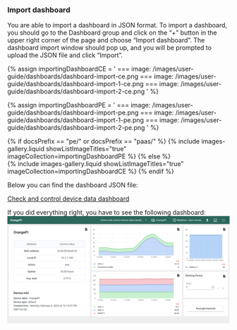 ### Import dashboard

You are able to import a dashboard in JSON format. To import a dashboard, you should go to the Dashboard group and click
 on the “+” button in the upper right corner of the page and choose “Import dashboard”. The dashboard import window 
should pop up, and you will be prompted to upload the JSON file and click “Import”.

{% assign importingDashboardCE = '
    ===
        image: /images/user-guide/dashboards/dashboard-import-ce.png
    ===
        image: /images/user-guide/dashboards/dashboard-import-1-ce.png
    ===
        image: /images/user-guide/dashboards/dashboard-import-2-ce.png
    '
%}

{% assign importingDashboardPE = '
    ===
        image: /images/user-guide/dashboards/dashboard-import-pe.png
    ===
        image: /images/user-guide/dashboards/dashboard-import-1-pe.png
    ===
        image: /images/user-guide/dashboards/dashboard-import-2-pe.png
    '
%}

{% if docsPrefix == "pe/" or docsPrefix == "paas/" %}
    {% include images-gallery.liquid showListImageTitles="true" imageCollection=importingDashboardPE %}
{% else %}  
    {% include images-gallery.liquid showListImageTitles="true" imageCollection=importingDashboardCE %}
{% endif %}

Below you can find the dashboard JSON file:

[Check and control device data dashboard](/docs/devices-library/resources/dashboards/minicomputers/dashboard.json)

If you did everything right, you have to see the following dashboard:
![](/images/devices-library/basic/single-board-computers/minicomputer-dashboard.png)